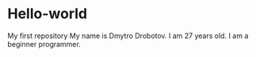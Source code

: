 # Hello-world
My first repository
My name is Dmytro Drobotov.
I am 27 years old.
I am a beginner programmer.
